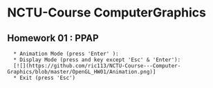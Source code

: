 # NCTU-Course  ComputerGraphics
##   Homework 01 : PPAP
      * Animation Mode (press 'Enter' ):
      * Display Mode (press and key except 'Esc' & 'Enter'):
      [![](https://github.com/ric113/NCTU-Course---Computer-Graphics/blob/master/OpenGL_HW01/Animation.png)]
      * Exit (press 'Esc')

